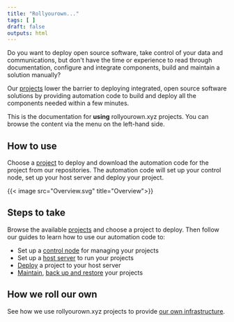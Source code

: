 ```yaml
---
title: "Rollyourown..."
tags: [ ]
draft: false
outputs: html
---
```

<!--
SPDX-FileCopyrightText: 2022 Wilfred Nicoll <xyzroller@rollyourown.xyz>
SPDX-License-Identifier: CC-BY-SA-4.0
-->

Do you want to deploy open source software, take control of your data and communications, but don't have the time or experience to read through documentation, configure and integrate components, build and maintain a solution manually?

<!--more-->

Our [projects](/rollyourown/projects/) lower the barrier to deploying integrated, open source software solutions by providing automation code to build and deploy all the components needed within a few minutes.

This is the documentation for **using** rollyourown.xyz projects. You can browse the content via the menu on the left-hand side.

## How to use

Choose a [project](/rollyourown/projects/) to deploy and download the automation code for the project from our repositories. The automation code will set up your control node, set up your host server and deploy your project.

{{< image src="Overview.svg" title="Overview">}}

## Steps to take

Browse the available [projects](/rollyourown/projects/) and choose a project to deploy. Then follow our guides to learn how to use our automation code to:

* Set up a [control node](/rollyourown/how_to_use/control_node/) for managing your projects
* Set up a [host server](/rollyourown/how_to_use/host_server/) to run your projects
* [Deploy](/rollyourown/how_to_use/deploy/) a project to your host server
* [Maintain](/rollyourown/how_to_use/maintain/), [back up and restore](/rollyourown/how_to_use/back_up_and_restore/) your projects

## How we roll our own

See how we use rollyourown.xyz projects to provide [our own infrastructure](/about/our_infrastructure/).
